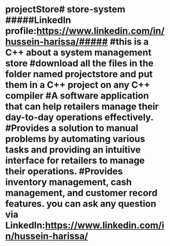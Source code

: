 # projectStore# store-system #####LinkedIn profile:https://www.linkedin.com/in/hussein-harissa/##### #this is a C++ about a system management store #download all the files in the folder named projectstore and put them in a C++ project on any C++ compiler #A software application that can help retailers manage their day-to-day operations effectively. #Provides a solution to manual problems by automating various tasks and providing an intuitive interface for retailers to manage their operations. #Provides inventory management, cash management, and customer record features. you can ask any question via LinkedIn:https://www.linkedin.com/in/hussein-harissa/
